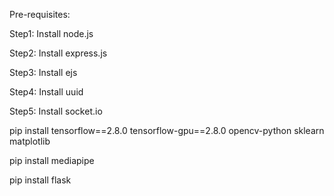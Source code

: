Pre-requisites:

Step1: Install node.js

Step2: Install express.js

Step3: Install ejs

Step4: Install uuid

Step5: Install socket.io

pip install tensorflow==2.8.0 tensorflow-gpu==2.8.0 opencv-python sklearn matplotlib

pip install mediapipe

pip install flask


